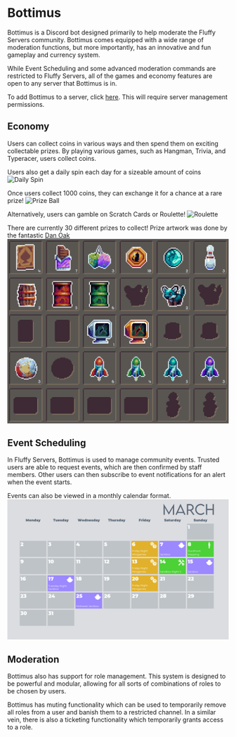 # Bottimus
Bottimus is a Discord bot designed primarily to help moderate the Fluffy Servers community. Bottimus comes equipped with a wide range of moderation functions, but more importantly, has an innovative and fun gameplay and currency system.

While Event Scheduling and some advanced moderation commands are restricted to Fluffy Servers, all of the games and economy features are open to any server that Bottimus is in.

To add Bottimus to a server, click [here](https://discordapp.com/oauth2/authorize?client_id=309977253222023169&scope=bot&permissions=388160). This will require server management permissions.

## Economy
Users can collect coins in various ways and then spend them on exciting collectable prizes.
By playing various games, such as Hangman, Trivia, and Typeracer, users collect coins.

Users also get a daily spin each day for a sizeable amount of coins
![Daily Spin](https://raw.githubusercontent.com/rafraser/bottimus/master/img/example/dailyspin.gif)

Once users collect 1000 coins, they can exchange it for a chance at a rare prize!
![Prize Ball](https://raw.githubusercontent.com/rafraser/bottimus/master/img/example/prizeball.gif)

Alternatively, users can gamble on Scratch Cards or Roulette!
![Roulette](https://raw.githubusercontent.com/rafraser/bottimus/master/img/example/roulette.gif)

There are currently 30 different prizes to collect! Prize artwork was done by the fantastic [Dan Oak](https://danoakart.com/)
![Inventory](https://raw.githubusercontent.com/rafraser/bottimus/master/img/example/inventory.png)

## Event Scheduling
In Fluffy Servers, Bottimus is used to manage community events. Trusted users are able to request events, which are then confirmed by staff members. Other users can then subscribe to event notifications for an alert when the event starts.

Events can also be viewed in a monthly calendar format.
![Calendar](https://raw.githubusercontent.com/rafraser/bottimus/master/img/example/calendar.png)

## Moderation
Bottimus also has support for role management. This system is designed to be powerful and modular, allowing for all sorts of combinations of roles to be chosen by users.

Bottimus has muting functionality which can be used to temporarily remove all roles from a user and banish them to a restricted channel. In a similar vein, there is also a ticketing functionality which temporarily grants access to a role.
